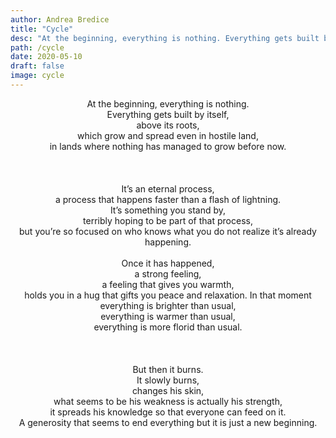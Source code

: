 ```yaml
---
author: Andrea Bredice
title: "Cycle"
desc: "At the beginning, everything is nothing. Everything gets built by itself, above its roots, which grow and spread even in hostile land, in lands where nothing has managed to grow before now."
path: /cycle
date: 2020-05-10
draft: false
image: cycle
---
```

<div style="text-align:center">
At the beginning, everything is nothing.
<br/>
Everything gets built by itself,
<br/>
above its roots,
<br/>
which grow and spread even in hostile land,
<br/>
in lands where nothing has managed to grow before now.
<br/>
<br/>
<!-- ![](../../images/cycle_1.jpg) -->
<br/>
<br/>
It’s an eternal process,
<br/>
a process that happens faster than a flash of lightning.
<br/>
It’s something you stand by,
<br/>
terribly hoping to be part of that process,
<br/>
but you’re so focused on who knows what you do not realize it’s already happening.
<br/>
<br/>
Once it has happened,
<br/> a strong feeling,
<br/>
a feeling that gives you warmth,
<br/>
holds you in a hug that gifts you peace and relaxation.
In that moment everything is brighter than usual,
<br/>
everything is warmer than usual,
<br/>
everything is more florid than usual.
<br/>
<br/>
<!-- ![](../../images/cycle_2.jpg) -->
<br/>
<br/>
But then it burns.
<br/>
It slowly burns,
<br/>
changes his skin,
<br/>
what seems to be his weakness is actually his strength,
<br/>
it spreads his knowledge so that everyone can feed on it.
<br/>
A generosity that seems to end everything but it is just a new beginning.
<br/>
<br/>
<!-- ![](../../images/cycle_3.jpg) -->

</div>